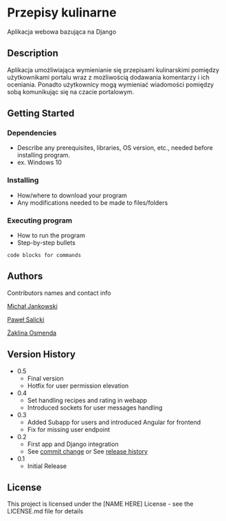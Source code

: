# Przepisy kulinarne

Aplikacja webowa bazująca na Django

## Description
Aplikacja umożliwiająca wymienianie się przepisami kulinarskimi pomiędzy użytkownikami portalu wraz z możliwością dodawania komentarzy i ich oceniania.
Ponadto użytkownicy mogą wymieniać wiadomości pomiędzy sobą komunikując się na czacie portalowym.

## Getting Started

### Dependencies

* Describe any prerequisites, libraries, OS version, etc., needed before installing program.
* ex. Windows 10

### Installing

* How/where to download your program
* Any modifications needed to be made to files/folders

### Executing program

* How to run the program
* Step-by-step bullets
```
code blocks for commands
```

## Authors

Contributors names and contact info

[Michał Jankowski](michaljankowskiReal@gmail.com)

[Paweł Salicki](pawel.salicki@gmail.com)

[Żaklina Osmenda](aklinaoo@gmail.com)

## Version History
* 0.5
    * Final version
    * Hotfix for user permission elevation
* 0.4
    * Set handling recipes and rating in webapp
    * Introduced sockets for user messages handling
* 0.3
    * Added Subapp for users and introduced Angular for frontend
    * Fix for missing user endpoint
* 0.2
    * First app and Django integration
    * See [commit change]() or See [release history]()
* 0.1
    * Initial Release

## License

This project is licensed under the [NAME HERE] License - see the LICENSE.md file for details
